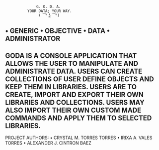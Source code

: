                   G. O. D. A.
              YOUR DATA; YOUR WAY.
                   ( ͡° ͜ʖ ͡°) 
• GENERIC
• OBJECTIVE 
• DATA
• ADMINISTRATOR
------------------------------------------------------
GODA IS A CONSOLE APPLICATION THAT ALLOWS THE USER 
TO MANIPULATE AND ADMINISTRATE DATA. USERS CAN CREATE
COLLECTIONS OF USER DEFINE OBJECTS AND KEEP THEM IN
LIBRARIES. USERS ARE TO CREATE, IMPORT AND EXPORT 
THEIR OWN LIBRARIES AND COLLECTIONS. USERS MAY ALSO
IMPORT THEIR OWN CUSTOM MADE COMMANDS AND APPLY THEM
TO SELECTED LIBRARIES.
------------------------------------------------------
PROJECT AUTHORS:
• CRYSTAL M. TORRES TORRES
• IRIXA A. VALES TORRES
• ALEXANDER J. CINTRON BAEZ
